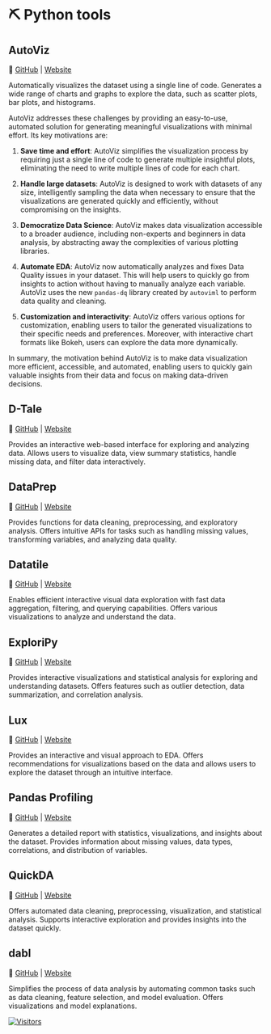 # ⛏ Python tools

## **AutoViz**
🔗 [GitHub](https://github.com/AutoViML/AutoViz) | [Website](https:)

Automatically visualizes the dataset using a single line of code. Generates a wide range of charts and graphs to explore the data, such as scatter plots, bar plots, and histograms.

AutoViz addresses these challenges by providing an easy-to-use, automated solution for generating meaningful visualizations with minimal effort. Its key motivations are:

1. **Save time and effort**: AutoViz simplifies the visualization process by requiring just a single line of code to generate multiple insightful plots, eliminating the need to write multiple lines of code for each chart.

2. **Handle large datasets**: AutoViz is designed to work with datasets of any size, intelligently sampling the data when necessary to ensure that the visualizations are generated quickly and efficiently, without compromising on the insights.

3. **Democratize Data Science**: AutoViz makes data visualization accessible to a broader audience, including non-experts and beginners in data analysis, by abstracting away the complexities of various plotting libraries.

4. **Automate EDA**: AutoViz now automatically analyzes and fixes Data Quality issues in your dataset. This will help users to quickly go from insights to action without having to manually analyze each variable. AutoViz uses the new `pandas-dq` library created by `autoviml` to perform data quality and cleaning.

5. **Customization and interactivity**: AutoViz offers various options for customization, enabling users to tailor the generated visualizations to their specific needs and preferences. Moreover, with interactive chart formats like Bokeh, users can explore the data more dynamically.

In summary, the motivation behind AutoViz is to make data visualization more efficient, accessible, and automated, enabling users to quickly gain valuable insights from their data and focus on making data-driven decisions.

## **D-Tale**
🔗 [GitHub](https://github.com/) | [Website](https:)

Provides an interactive web-based interface for exploring and analyzing data. Allows users to visualize data, view summary statistics, handle missing data, and filter data interactively.	

## **DataPrep**
🔗 [GitHub](https://github.com/) | [Website](https:)

Provides functions for data cleaning, preprocessing, and exploratory analysis. Offers intuitive APIs for tasks such as handling missing values, transforming variables, and analyzing data quality.	

## **Datatile**
🔗 [GitHub](https://github.com/) | [Website](https:)

Enables efficient interactive visual data exploration with fast data aggregation, filtering, and querying capabilities. Offers various visualizations to analyze and understand the data.	

## **ExploriPy**
🔗 [GitHub](https://github.com/) | [Website](https:)

Provides interactive visualizations and statistical analysis for exploring and understanding datasets. Offers features such as outlier detection, data summarization, and correlation analysis.	

## **Lux**
🔗 [GitHub](https://github.com/) | [Website](https:)

Provides an interactive and visual approach to EDA. Offers recommendations for visualizations based on the data and allows users to explore the dataset through an intuitive interface.	

## **Pandas Profiling**
🔗 [GitHub](https://github.com/) | [Website](https:)

Generates a detailed report with statistics, visualizations, and insights about the dataset. Provides information about missing values, data types, correlations, and distribution of variables.

## **QuickDA**
🔗 [GitHub](https://github.com/) | [Website](https:)

Offers automated data cleaning, preprocessing, visualization, and statistical analysis. Supports interactive exploration and provides insights into the dataset quickly.	

## **dabl**
🔗 [GitHub](https://github.com/) | [Website](https:)

Simplifies the process of data analysis by automating common tasks such as data cleaning, feature selection, and model evaluation. Offers visualizations and model explanations.	

[![Visitors](https://api.visitorbadge.io/api/visitors?path=https%3A%2F%2Fgithub.com%2Fdrshahizan\&labelColor=%23697689\&countColor=%23555555\&style=plastic)](https://visitorbadge.io/status?path=https%3A%2F%2Fgithub.com%2Fdrshahizan)

